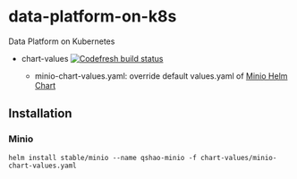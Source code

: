 # data-platform-on-k8s
Data Platform on Kubernetes

- chart-values [![Codefresh build status]( https://g.codefresh.io/api/badges/pipeline/qshao-pivotal_marketplace/qshao-pivotal%2Fdata-platform-on-k8s%2Fchart-values?branch=master&key=eyJhbGciOiJIUzI1NiJ9.NWMxYWE4MTZlNWFiYjUwNGU1MjljNTY3.6aWX049NTXW6u_sh7DqsbusOf606eHaoVUw7wD-NHeo&type=cf-2)]( https://g.codefresh.io/pipelines/chart-values/builds?repoOwner=qshao-pivotal&repoName=data-platform-on-k8s&serviceName=qshao-pivotal%2Fdata-platform-on-k8s&filter=trigger:build~Build;branch:master;pipeline:5c2358b1ada6ff7be6fd4884~chart-values)

  - minio-chart-values.yaml: override default values.yaml of [Minio Helm Chart](https://github.com/helm/charts/tree/master/stable/minio)

## Installation
### Minio
```
helm install stable/minio --name qshao-minio -f chart-values/minio-chart-values.yaml
```